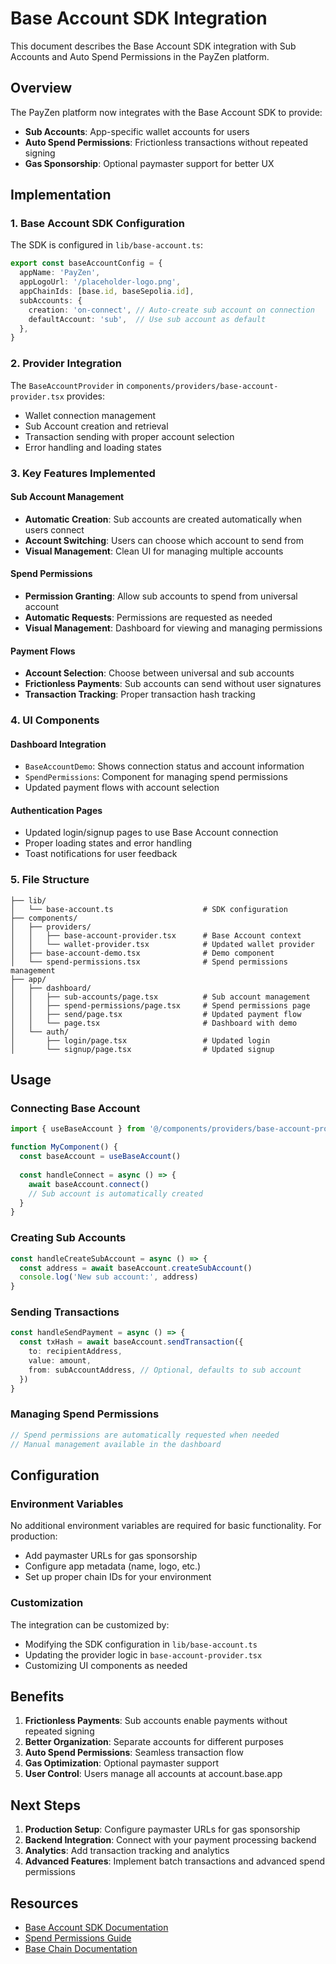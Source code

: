 # Base Account SDK Integration

This document describes the Base Account SDK integration with Sub Accounts and Auto Spend Permissions in the PayZen platform.

## Overview

The PayZen platform now integrates with the Base Account SDK to provide:
- **Sub Accounts**: App-specific wallet accounts for users
- **Auto Spend Permissions**: Frictionless transactions without repeated signing
- **Gas Sponsorship**: Optional paymaster support for better UX

## Implementation

### 1. Base Account SDK Configuration

The SDK is configured in `lib/base-account.ts`:

```typescript
export const baseAccountConfig = {
  appName: 'PayZen',
  appLogoUrl: '/placeholder-logo.png',
  appChainIds: [base.id, baseSepolia.id],
  subAccounts: {
    creation: 'on-connect', // Auto-create sub account on connection
    defaultAccount: 'sub',  // Use sub account as default
  },
}
```

### 2. Provider Integration

The `BaseAccountProvider` in `components/providers/base-account-provider.tsx` provides:
- Wallet connection management
- Sub Account creation and retrieval
- Transaction sending with proper account selection
- Error handling and loading states

### 3. Key Features Implemented

#### Sub Account Management
- **Automatic Creation**: Sub accounts are created automatically when users connect
- **Account Switching**: Users can choose which account to send from
- **Visual Management**: Clean UI for managing multiple accounts

#### Spend Permissions
- **Permission Granting**: Allow sub accounts to spend from universal account
- **Automatic Requests**: Permissions are requested as needed
- **Visual Management**: Dashboard for viewing and managing permissions

#### Payment Flows
- **Account Selection**: Choose between universal and sub accounts
- **Frictionless Payments**: Sub accounts can send without user signatures
- **Transaction Tracking**: Proper transaction hash tracking

### 4. UI Components

#### Dashboard Integration
- `BaseAccountDemo`: Shows connection status and account information
- `SpendPermissions`: Component for managing spend permissions
- Updated payment flows with account selection

#### Authentication Pages
- Updated login/signup pages to use Base Account connection
- Proper loading states and error handling
- Toast notifications for user feedback

### 5. File Structure

```
├── lib/
│   └── base-account.ts                    # SDK configuration
├── components/
│   ├── providers/
│   │   ├── base-account-provider.tsx      # Base Account context
│   │   └── wallet-provider.tsx            # Updated wallet provider
│   ├── base-account-demo.tsx              # Demo component
│   └── spend-permissions.tsx              # Spend permissions management
├── app/
│   ├── dashboard/
│   │   ├── sub-accounts/page.tsx          # Sub account management
│   │   ├── spend-permissions/page.tsx     # Spend permissions page
│   │   ├── send/page.tsx                  # Updated payment flow
│   │   └── page.tsx                       # Dashboard with demo
│   └── auth/
│       ├── login/page.tsx                 # Updated login
│       └── signup/page.tsx                # Updated signup
```

## Usage

### Connecting Base Account

```typescript
import { useBaseAccount } from '@/components/providers/base-account-provider'

function MyComponent() {
  const baseAccount = useBaseAccount()
  
  const handleConnect = async () => {
    await baseAccount.connect()
    // Sub account is automatically created
  }
}
```

### Creating Sub Accounts

```typescript
const handleCreateSubAccount = async () => {
  const address = await baseAccount.createSubAccount()
  console.log('New sub account:', address)
}
```

### Sending Transactions

```typescript
const handleSendPayment = async () => {
  const txHash = await baseAccount.sendTransaction({
    to: recipientAddress,
    value: amount,
    from: subAccountAddress, // Optional, defaults to sub account
  })
}
```

### Managing Spend Permissions

```typescript
// Spend permissions are automatically requested when needed
// Manual management available in the dashboard
```

## Configuration

### Environment Variables

No additional environment variables are required for basic functionality. For production:

- Add paymaster URLs for gas sponsorship
- Configure app metadata (name, logo, etc.)
- Set up proper chain IDs for your environment

### Customization

The integration can be customized by:
- Modifying the SDK configuration in `lib/base-account.ts`
- Updating the provider logic in `base-account-provider.tsx`
- Customizing UI components as needed

## Benefits

1. **Frictionless Payments**: Sub accounts enable payments without repeated signing
2. **Better Organization**: Separate accounts for different purposes
3. **Auto Spend Permissions**: Seamless transaction flow
4. **Gas Optimization**: Optional paymaster support
5. **User Control**: Users manage all accounts at account.base.app

## Next Steps

1. **Production Setup**: Configure paymaster URLs for gas sponsorship
2. **Backend Integration**: Connect with your payment processing backend
3. **Analytics**: Add transaction tracking and analytics
4. **Advanced Features**: Implement batch transactions and advanced spend permissions

## Resources

- [Base Account SDK Documentation](https://docs.base.org/base-account/improve-ux/sub-accounts)
- [Spend Permissions Guide](https://docs.base.org/base-account/improve-ux/spend-permissions)
- [Base Chain Documentation](https://docs.base.org)
